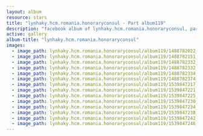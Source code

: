 ```yaml
---
layout: album
resource: stars
title: "lynhaky.hcm.romania.honoraryconsul - Part album119"
description: "facebook album of lynhaky.hcm.romania.honoraryconsul, part album119."
active: gallery
album-title: "lynhaky.hcm.romania.honoraryconsul"
images:
  - image_path: lynhaky.hcm.romania.honoraryconsul/album119/1488782022_khoa4508.jpg
  - image_path: lynhaky.hcm.romania.honoraryconsul/album119/1488782151_luon-co-nguoi-cham-soc-cho-lynk-tai-su-kien.jpg
  - image_path: lynhaky.hcm.romania.honoraryconsul/album119/1488782332_mrat9785.jpg
  - image_path: lynhaky.hcm.romania.honoraryconsul/album119/1488782332_mrat9799.jpg
  - image_path: lynhaky.hcm.romania.honoraryconsul/album119/1488782334_mrat9906.jpg
  - image_path: lynhaky.hcm.romania.honoraryconsul/album119/1488782374_mrat9973.jpg
  - image_path: lynhaky.hcm.romania.honoraryconsul/album119/1539847217_mrat9397.jpg
  - image_path: lynhaky.hcm.romania.honoraryconsul/album119/1539847221_mrat9428.jpg
  - image_path: lynhaky.hcm.romania.honoraryconsul/album119/1539847225_mrat9616.jpg
  - image_path: lynhaky.hcm.romania.honoraryconsul/album119/1539847230_mrat9619.jpg
  - image_path: lynhaky.hcm.romania.honoraryconsul/album119/1539847234_mrat9707.jpg
  - image_path: lynhaky.hcm.romania.honoraryconsul/album119/1539847238_mrat9746.jpg
  - image_path: lynhaky.hcm.romania.honoraryconsul/album119/1539847242_mrat9791.jpg
  - image_path: lynhaky.hcm.romania.honoraryconsul/album119/1539847246_mrat9800.jpg
---
```

